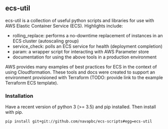 ## ecs-util

ecs-util is a collection of useful python scripts and libraries for use with AWS Elastic Container Service (ECS). Highlights include:
- rolling_replace: performs a no-downtime replacement of instances in an ECS cluster (autoscaling group)
- service_check: polls an ECS service for health (deployment completion)
- param: a wrapper script for interacting with AWS Parameter store
- documentation for using the above tools in a production environment

AWS provides many examples of best practices for ECS in the context of using Cloudformation. These tools and docs were created to support an environment provisioned with Terraform (TODO: provide link to the example Terraform ECS template). 

### Installation

Have a recent version of python 3 (>= 3.5) and pip installed. Then install with pip.

```
pip install git+git://github.com/navapbc/ecs-scripts#egg=ecs-util
```
